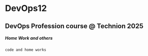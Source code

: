 # DevOps12
## DevOps Profession course  @ Technion 2025
##### Home Work and others
```
code and home works
```
